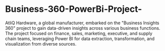 # Business-360-PowerBi-Project-
AtliQ Hardware, a global manufacturer, embarked on the "Business Insights 360" project to gain data-driven insights across various business functions. The project focused on finance, sales, marketing, executive, and supply chain teams, leveraging Power BI for data extraction, transformation, and visualization from diverse sources.
